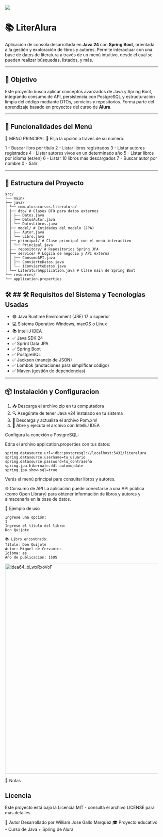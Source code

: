    <p align="left">
   <img src="https://img.shields.io/badge/STATUS-EN%20DESAROLLO-green">
   </p>

# 📚 LiterAlura

Aplicación de consola desarrollada en **Java 24** con **Spring Boot**, orientada a la gestión y exploración de libros y autores. Permite interactuar con una base de datos de literatura a través de un menú intuitivo, desde el cual se pueden realizar búsquedas, listados, y más.

---

## 🎯 Objetivo

Este proyecto busca aplicar conceptos avanzados de Java y Spring Boot, integrando consumo de API, persistencia con PostgreSQL y estructuración limpia del código mediante DTOs, servicios y repositorios. Forma parte del aprendizaje basado en proyectos del curso de **Alura**.

---

## 🧩 Funcionalidades del Menú

📘 MENÚ PRINCIPAL 📘
Elija la opción a través de su número:

1 - Buscar libro por título
2 - Listar libros registrados
3 - Listar autores registrados
4 - Listar autores vivos en un determinado año
5 - Listar libros por idioma (es/en)
6 - Listar 10 libros más descargados
7 - Buscar autor por nombre
0 - Salir

---

## 🧱 Estructura del Proyecto
```
src/
└── main/
├── java/
│ └── com.aluracursos.literatura/
│ ├── dto/ # Clases DTO para datos externos
│ │ ├── Datos.java
│ │ ├── DatosAutor.java
│ │ └── DatosLibros.java
│ ├── model/ # Entidades del modelo (JPA)
│ │ ├── Autor.java
│ │ └── Libro.java
│ ├── principal/ # Clase principal con el menú interactivo
│ │ └── Principal.java
│ ├── repository/ # Repositorios Spring JPA
│ ├── service/ # Lógica de negocio y API externa
│ │ ├── ConsumoAPI.java
│ │ ├── ConvierteDatos.java
│ │ └── IConvierteDatos.java
│ └── LiteraturaApplication.java # Clase main de Spring Boot
└── resources/
└── application.properties
```

## 🛠️ ## 🛠️ Requisitos del Sistema y Tecnologías Usadas

- 🟢 Java Runtime Environment (JRE) 17 o superior
- 💻 Sistema Operativo Windows, macOS o Linux
- 📚 IntelliJ IDEA
- ✅ Java SDK 24
- ✅ Sprint Data JPA
- ✅ Spring Boot
- ✅ PostgreSQL
- ✅ Jackson (manejo de JSON)
- ✅ Lombok (anotaciones para simplificar código)
- ✅ Maven (gestión de dependencias)

---

## 📦 Instalación y Configuracion

1. 📥 Descarga el archivo zip en tu computadora
2. 🔍 Asegúrate de tener Java v24 instalado en tu sistema
3. 💾 Descarga y actualiza el archivo Pom.xml
4. 🚀 Abre y ejecuta el archivo con IntelliJ IDEA

Configura la conexión a PostgreSQL:

Edita el archivo application.properties con tus datos:
```
spring.datasource.url=jdbc:postgresql://localhost:5432/literalura
spring.datasource.username=tu_usuario
spring.datasource.password=tu_contraseña
spring.jpa.hibernate.ddl-auto=update
spring.jpa.show-sql=true

```

Verás el menú principal para consultar libros y autores.

🌐 Consumo de API
La aplicación puede conectarse a una API pública (como Open Library) para obtener información de libros y autores y almacenarla en la base de datos.

🧪 Ejemplo de uso

```
Ingrese una opción:
1
Ingrese el título del libro:
Don Quijote

📚 Libro encontrado:
Título: Don Quijote
Autor: Miguel de Cervantes
Idioma: es
Año de publicación: 1605

```

<img width="941" height="692" alt="idea64_bLwxRxoVoF" src="https://github.com/user-attachments/assets/3e6186d5-2e97-4f15-8c80-d35f4408b974" />


📌 Notas
## Licencia
Este proyecto está bajo la Licencia MIT - consulta el archivo LICENSE para más detalles.

👤 Autor
Desarrollado por William Jose Gallo Marquez
🎓 Proyecto educativo - Curso de Java + Spring de Alura

